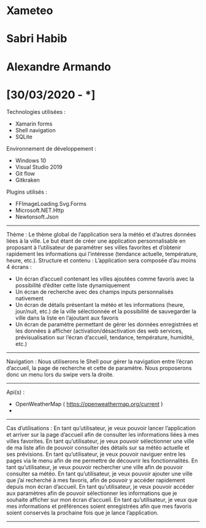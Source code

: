 # Xameteo

# Sabri Habib
# Alexandre Armando
# [30/03/2020 - *]

Technologies utilisées :
-	Xamarin forms
-	Shell navigation
- SQLite	

Environnement de développement :
-	Windows 10
-	Visual Studio 2019
-	Git flow
-	Gitkraken

Plugins utilisés :
-	FFImageLoading.Svg.Forms
- Microsoft.NET.Http
- Newtonsoft.Json

----------------------------------------------------------------------------------------------------------------------------

Thème :
Le thème global de l’application sera la météo et d’autres données liées à la ville. Le but étant de créer une application personnalisable en proposant à l’utilisateur de paramétrer ses villes favorites et d’obtenir rapidement les informations qui l’intéresse (tendance actuelle, température, heure, etc.). 
Structure et contenu :
L’application sera composée d’au moins 4 écrans :
-	Un écran d’accueil contenant les villes ajoutées comme favoris avec la possibilité d’éditer cette liste dynamiquement
-	Un écran de recherche avec des champs inputs personnalisés nativement
-	Un écran de détails présentant la météo et les informations (heure, jour/nuit, etc.) de la ville sélectionnée et la possibilité de sauvegarder la ville dans la liste en l’ajoutant aux favoris
-	Un écran de paramètre permettant de gérer les données enregistrées et les données à afficher (activation/désactivation des web services, prévisualisation sur l’écran d’accueil, tendance, température, humidité, etc.)

----------------------------------------------------------------------------------------------------------------------------

Navigation :
Nous utiliserons le Shell pour gérer la navigation entre l’écran d’accueil, la page de recherche et cette de paramètre. Nous proposerons donc un menu lors du swipe vers la droite.

----------------------------------------------------------------------------------------------------------------------------

Api(s) :
-	OpenWeatherMap ( https://openweathermap.org/current )
-	

----------------------------------------------------------------------------------------------------------------------------

Cas d’utilisations :
En tant qu’utilisateur, je veux pouvoir lancer l’application et arriver sur la page d’accueil afin de consulter les informations liées à mes villes favorites.
En tant qu’utilisateur, je veux pouvoir sélectionner une ville de ma liste afin de pouvoir consulter des détails sur sa météo actuelle et ses prévisions.
En tant qu’utilisateur, je veux pouvoir naviguer entre les pages via le menu afin de me permettre de découvrir les fonctionnalités.
En tant qu’utilisateur, je veux pouvoir rechercher une ville afin de pouvoir consulter sa météo.
En tant qu’utilisateur, je veux pouvoir ajouter une ville que j’ai recherché à mes favoris, afin de pouvoir y accéder rapidement depuis mon écran d’accueil.
En tant qu’utilisateur, je veux pouvoir accéder aux paramètres afin de pouvoir sélectionner les informations que je souhaite afficher sur mon écran d’accueil.
En tant qu’utilisateur, je veux que mes informations et préférences soient enregistrées afin que mes favoris soient conservés la prochaine fois que je lance l’application.

----------------------------------------------------------------------------------------------------------------------------


